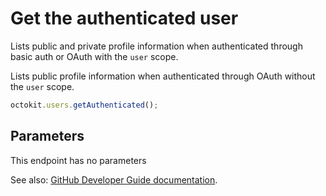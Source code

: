 # Get the authenticated user

Lists public and private profile information when authenticated through basic auth or OAuth with the `user` scope.

Lists public profile information when authenticated through OAuth without the `user` scope.

```js
octokit.users.getAuthenticated();
```

## Parameters

This endpoint has no parameters

See also: [GitHub Developer Guide documentation](endpoint.documentationUrl).
